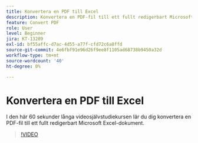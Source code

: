```yaml
---
title: Konvertera en PDF till Excel
description: Konvertera en PDF-fil till ett fullt redigerbart Microsoft Excel-dokument
feature: Convert PDF
role: User
level: Beginner
jira: KT-13289
exl-id: bf55affc-d7ac-4d55-a77f-cfd72c6a8ffd
source-git-commit: 4e6fbf91e96d26f9ee8f1105ad68738b9450a32d
workflow-type: tm+mt
source-wordcount: '40'
ht-degree: 0%

---
```


# Konvertera en PDF till Excel

I den här 60 sekunder långa videosjälvstudiekursen lär du dig konvertera en PDF-fil till ett fullt redigerbart Microsoft Excel-dokument.

>[!VIDEO](https://video.tv.adobe.com/v/3409908?quality=12&learn=on&hidetitle=true)
